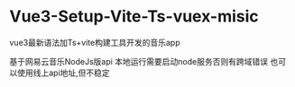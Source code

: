 # Vue3-Setup-Vite-Ts-vuex-misic
vue3最新语法加Ts+vite构建工具开发的音乐app

基于网易云音乐NodeJs版api 本地运行需要启动node服务否则有跨域错误
也可以使用线上api地址,但不稳定
